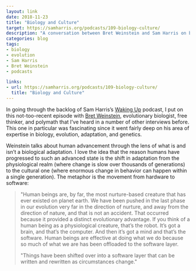 ```yaml
---
layout: link
date: 2018-11-23
title: "Biology and Culture"
target: https://samharris.org/podcasts/109-biology-culture/
description: "A conversation between Bret Weinstein and Sam Harris on biology, culture, and religion."
categories: blog
tags:
- biology
- evolution
- Sam Harris
- Bret Weinstein
- podcasts

links:
- url: https://samharris.org/podcasts/109-biology-culture/
  title: "Biology and Culture"
---
```


In going through the backlog of Sam Harris’s [Waking Up](https://samharris.org/podcast/ "Waking Up") podcast, I put on this not-too-recent episode with [Bret Weinstein](https://twitter.com/BretWeinstein), evolutionary biologist, free thinker, and polymath that I’ve heard in a number of other interviews before. This one in particular was fascinating since it went fairly deep on his area of expertise in biology, evolution, adaptation, and genetics.

Weinstein talks about human advancement through the lens of what is and isn’t a biological adaptation. I love the idea that the reason humans have progressed to such an advanced state is the shift in adaptation from the physiological realm (where change is slow over thousands of generations) to the cultural one (where enormous change in behavior can happen within a single generation). The metaphor is the movement from hardware to software:

> "Human beings are, by far, the most nurture-based creature that has ever existed on planet earth. We have been pushed in the last phase in our evolution very far in the direction of nurture, and away from the direction of nature, and that is not an accident. That occurred because it provided a distinct evolutionary advantage. If you think of a human being as a physiological creature, that’s the robot. It’s got a brain, and that’s the computer. And then it’s got a mind and that’s the software. Human beings are effective at doing what we do because so much of what we are has been offloaded to the software layer.
>
> "Things have been shifted over into a software layer that can be written and rewritten as circumstances change."
